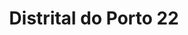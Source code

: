 ---
title: "Distrital do Porto 22"
year: 2022
lang: "Portuguese"
tab: "https://debatecompetitivo.herokuapp.com/distrital_porto_2022/"
country: "Portugal"
city: "Porto"
authors: ['Hermione', 'Gabi Werdan', 'Frederico Oliveira']
isMajor: False
layout: "tournament"
categories: ["tournaments"]
---